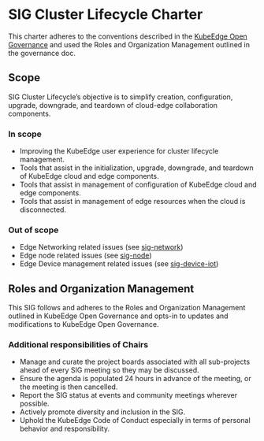 # SIG Cluster Lifecycle Charter

This charter adheres to the conventions described in the [KubeEdge Open Governance](https://github.com/kubeedge/community/blob/master/GOVERNANCE.md) and used the Roles and Organization Management outlined in the governance doc.

## Scope

SIG Cluster Lifecycle’s objective is to simplify creation, configuration, upgrade, downgrade, and teardown of cloud-edge collaboration components.

### In scope

- Improving the KubeEdge user experience for cluster lifecycle management.
- Tools that assist in the initialization, upgrade, downgrade, and teardown of KubeEdge cloud and edge components.
- Tools that assist in management of configuration of KubeEdge cloud and edge components.
- Tools that assist in management of edge resources when the cloud is disconnected.

### Out of scope

- Edge Networking related issues (see [sig-network](https://github.com/kubeedge/community/blob/master/sig-network))
- Edge node related issues (see [sig-node](https://github.com/kubeedge/community/blob/master/sig-node))
- Edge Device management related issues (see [sig-device-iot](https://github.com/kubeedge/community/blob/master/sig-device-iot))

## Roles and Organization Management

This SIG follows and adheres to the Roles and Organization Management outlined in KubeEdge Open Governance and opts-in to updates and modifications to KubeEdge Open Governance.

### Additional responsibilities of Chairs

- Manage and curate the project boards associated with all sub-projects ahead of every SIG meeting so they may be discussed.
- Ensure the agenda is populated 24 hours in advance of the meeting, or the meeting is then cancelled.
- Report the SIG status at events and community meetings wherever possible.
- Actively promote diversity and inclusion in the SIG.
- Uphold the KubeEdge Code of Conduct especially in terms of personal behavior and responsibility.
